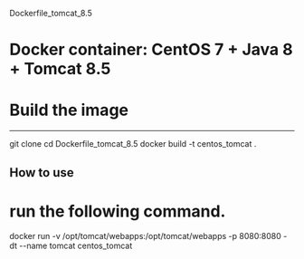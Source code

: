  Dockerfile_tomcat_8.5

# Docker container: CentOS 7 + Java 8 + Tomcat 8.5
# Build the image
 ----------------
  git clone 
  cd Dockerfile_tomcat_8.5
  docker build -t centos_tomcat .

  How to use
  ----------
# run the following command.
 docker run -v /opt/tomcat/webapps:/opt/tomcat/webapps -p 8080:8080 -dt --name tomcat centos_tomcat
